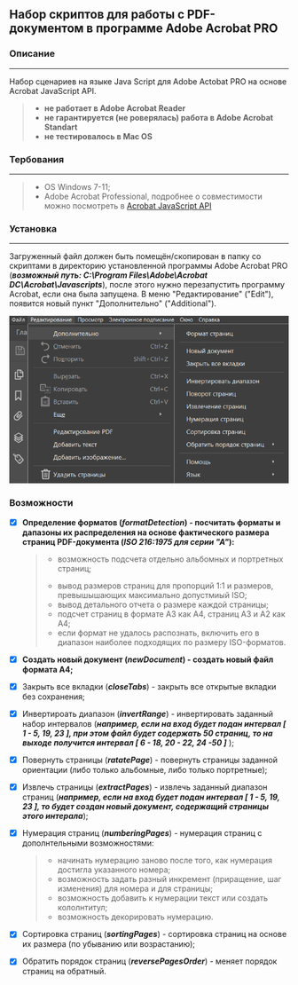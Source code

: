 ## Набор скриптов для работы с PDF-документом в программе Adobe Acrobat PRO


### Описание
***
Набор сценариев на языке Java Script для Adobe Actobat PRO на основе Acrobat JavaScript API.
> 
> * **не работает в Adobe Acrobat Reader**  
> * **не гарантируется (не роверялась) работа в Adobe Acrobat Standart**  
> * **не тестировалось в Mac OS**  
>
> 
 ### Тербования
 ***
> * OS Windows 7-11;  
> * Adobe Acrobat Professional, подробнее о совместимости можно посмотреть в [Acrobat JavaScript API](https://opensource.adobe.com/dc-acrobat-sdk-docs/library/jsapiref/index.htmlc "This document is a complete reference to the Acrobat extensions to JavaScript, its objects, methods, and properties")


### Установка
***
Загруженный файл должен быть помещён/скопирован в папку со скриптами в директорию установленной программы Adobe Acrobat PRO (***возможный путь: C:\Program Files\Adobe\Acrobat DC\Acrobat\Javascripts***), после этого нужно перезапустить программу Acrobat, если она была запущена. В меню "Редактирование" ("Edit"), появится новый пункт "Дополнительно" ("Additional").

![pic](https://github.com/monksbarn/js-script-pack-acrobat/blob/main/src/Screenshot.png)

### Возможности

- [x] **Определение форматов (***formatDetection***) - посчитать форматы и дапазоны их распределения на основе фактического размера страниц PDF-документа (***ISO 216:1975 для серии "А"***):**
    
  > - возможность подсчета отдельно альбомных и портретных страниц;
  > * вывод размеров страниц для пропорций 1:1 и размеров, превышышающих максимально допустмиый ISO;
  > * вывод детального отчета о размере каждой страницы;
  > * подсчет страниц в формате А3 как А4, страниц А3 и А2 как А4;
  > * если формат не удалось распознать, включить его в диапазон наиболее подходящих по размеру ISO-форматов.


- [x] **Создать новый документ (***newDocument***) - создать новый файл формата А4;**

- [x] Закрыть все вкладки (***closeTabs***) - закрыть все открытые вкладки без сохранения;

- [x] Инвертироать диапазон (***invertRange***) - инвертировать заданный набор интервалов (***например, если на вход будет подан интервал [ 1 - 5, 19, 23 ], при этом файл будет содержать 50 страниц, то на выходе получится интервал [ 6 - 18, 20 - 22, 24 -50 ]*** );

- [x] Повернуть страницы (***ratatePage***) - повернуть страницы заданной ориентации (либо только альбомные, либо только портретные);

- [x] Извлечь страницы (***extractPages***) - извлечь заданный диапазон страниц (***например, если на вход будет подан интервал [ 1 - 5, 19, 23 ], то будет создан новый документ, содержащий страницы этого интерала***);

- [x] Нумерация страниц (***numberingPages***) - нумерация страниц с дополнтельными возможностями:
   > 
   > * начинать нумерацию заново после того, как нумерация достигла указанного номера;  
   > * возможность задать разный инкремент (приращение, шаг изменения) для номера и для страницы;  
   > * возможность добавить к нумерации текст или создать кололнтитул;
   > * возможность декорировать нумерацию.  
   >  
- [x] Сортировка страниц (***sortingPages***) - сортировка страниц на основе их размера (по убыванию или возрастанию);

- [x] Обратить порядок страниц (***reversePagesOrder***) - меняет порядок страниц на обратный.

